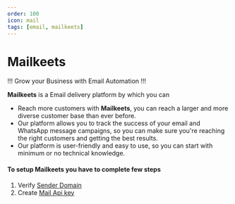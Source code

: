 ```yaml
---
order: 100
icon: mail
tags: [email, mailkeets]
---
```


# Mailkeets

!!!
Grow your Business with Email Automation
!!!

**Mailkeets** is a Email delivery platform by which you can
- Reach more customers with **Mailkeets**, you can reach a larger and more diverse customer base than ever before. 
- Our platform allows you to track the success of your email and WhatsApp message campaigns, so you can make sure you're reaching the right customers and getting the best results.
- Our platform is user-friendly and easy to use, so you can start with minimum or no technical knowledge.

#### To setup **Mailkeets** you have to complete few steps
1. Verify [Sender Domain](SenderIdentity.md)
2. Create [Mail Api key](MailApiKey.md)